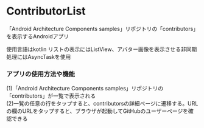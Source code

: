 # ContributorList

「Android Architecture Components samples」リポジトリの「contributors」を表示するAndroidアプリ

使用言語はkotlin
リストの表示にはListView、アバター画像を表示させる非同期処理にはAsyncTaskを使用

### アプリの使用方法や機能
(1)「Android Architecture Components samples」リポジトリの「contributors」が一覧で表示される</br>
(2)一覧の任意の行をタップすると、contributorsの詳細ページに遷移する。URLの欄のURLをタップすると、ブラウザが起動してGitHubのユーザーページを確認できる</br>
